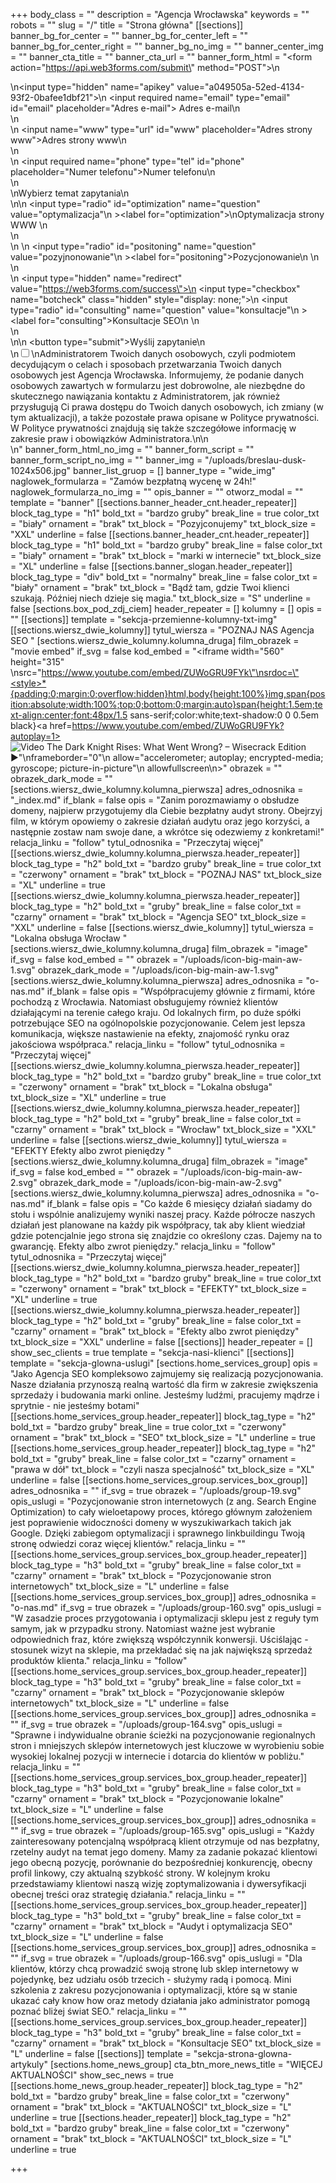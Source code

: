 +++
body_class = ""
description = "Agencja Wrocławska"
keywords = ""
robots = ""
slug = "/"
title = "Strona główna"
[[sections]]
banner_bg_for_center = ""
banner_bg_for_center_left = ""
banner_bg_for_center_right = ""
banner_bg_no_img = ""
banner_center_img = ""
banner_cta_title = ""
banner_cta_url = ""
banner_form_html = "<form action=\"https://api.web3forms.com/submit\" method=\"POST\">\n<div class='input-cnt'>\n<input type=\"hidden\" name=\"apikey\" value=\"a049505a-52ed-4134-93f2-0bafee1dbf21\">\n <input required name=\"email\" type=\"email\" id=\"email\" placeholder=\"Adres e-mail\"><label for='email'> Adres e-mail</label>\n</div>\n<div class='input-cnt'>\n    <input name=\"www\" type=\"url\" id=\"www\" placeholder=\"Adres strony www\"><label for='www'>Adres strony www</label>\n</div>\n<div class='input-cnt'>\n    <input  required name=\"phone\" type=\"tel\" id=\"phone\" placeholder=\"Numer telefonu\"><label for='phone'>Numer telefonu</label>\n   </div>\n   <div>\n<span class='radio-cnt-title'>Wybierz temat zapytania</span>\n <div class='form-radio'>\n\n  <input type=\"radio\" id=\"optimization\" name=\"question\" value=\"optymalizacja\"\n         ><label for=\"optimization\">\nOptymalizacja strony WWW </label>\n</div>\n <div class='form-radio'>\n \n  <input type=\"radio\" id=\"positoning\" name=\"question\" value=\"pozyjnonowanie\"\n         ><label for=\"positoning\">Pozycjonowanie\n </label>\n</div>\n <div class='form-radio'>\n <input type=\"hidden\" name=\"redirect\" value=\"https://web3forms.com/success\">\n <input type=\"checkbox\" name=\"botcheck\" class=\"hidden\" style=\"display: none;\">\n  <input type=\"radio\" id=\"consulting\" name=\"question\" value=\"konsultacje\"\n         ><label for=\"consulting\">Konsultacje SEO\n </label>\n</div>\n</div>\n\n    <button  type=\"submit\">Wyślij zapytanie</button>\n<div class='rodo'>\n<input id='rodo-accept' type='checkbox' required name='rodo-accept' value='accept'/>\n<label for='rodo-accept'>Administratorem Twoich danych osobowych, czyli podmiotem decydującym o celach i sposobach przetwarzania Twoich danych osobowych jest Agencja Wrocławska. Informujemy, że podanie danych osobowych zawartych w formularzu jest dobrowolne, ale niezbędne do skutecznego nawiązania kontaktu z Administratorem, jak również przysługują Ci prawa dostępu do Twoich danych osobowych, ich zmiany (w tym aktualizacji), a także pozostałe prawa opisane w Polityce prywatności. W Polityce prywatności znajdują się także szczegółowe informację w zakresie praw i obowiązków Administratora.\n</label>\n</div>\n</form>"
banner_form_html_no_img = ""
banner_form_script = ""
banner_form_script_no_img = ""
banner_img = "/uploads/breslau-dusk-1024x506.jpg"
banner_list_gruop = []
banner_type = "wide_img"
naglowek_formularza = "Zamów bezpłatną wycenę w 24h!"
naglowek_formularza_no_img = ""
opis_banner = ""
otworz_modal = ""
template = "banner"
[[sections.banner_header_cnt.header_repeater]]
block_tag_type = "h1"
bold_txt = "bardzo gruby"
break_line = true
color_txt = "biały"
ornament = "brak"
txt_block = "Pozyjconujemy"
txt_block_size = "XXL"
underline = false
[[sections.banner_header_cnt.header_repeater]]
block_tag_type = "h1"
bold_txt = "bardzo gruby"
break_line = false
color_txt = "biały"
ornament = "brak"
txt_block = "marki w internecie"
txt_block_size = "XL"
underline = false
[[sections.banner_slogan.header_repeater]]
block_tag_type = "div"
bold_txt = "normalny"
break_line = false
color_txt = "biały"
ornament = "brak"
txt_block = "Bądź tam, gdzie Twoi klienci szukają. Później niech dzieje się magia."
txt_block_size = "S"
underline = false
[sections.box_pod_zdj_ciem]
header_repeater = []
kolumny = []
opis = ""
[[sections]]
template = "sekcja-przemienne-kolumny-txt-img"
[[sections.wiersz_dwie_kolumny]]
tytul_wiersza = "POZNAJ NAS Agencja SEO "
[sections.wiersz_dwie_kolumny.kolumna_druga]
film_obrazek = "movie embed"
if_svg = false
kod_embed = "<iframe width=\"560\" height=\"315\" \nsrc=\"https://www.youtube.com/embed/ZUWoGRU9FYk\"\nsrdoc=\"<style>*{padding:0;margin:0;overflow:hidden}html,body{height:100%}img,span{position:absolute;width:100%;top:0;bottom:0;margin:auto}span{height:1.5em;text-align:center;font:48px/1.5 sans-serif;color:white;text-shadow:0 0 0.5em black}</style><a href=https://www.youtube.com/embed/ZUWoGRU9FYk?autoplay=1><img src=https://img.youtube.com/vi/ZUWoGRU9FYk/hqdefault.jpg alt='Video The Dark Knight Rises: What Went Wrong? – Wisecrack Edition'><span>▶</span></a>\"\nframeborder=\"0\"\n  allow=\"accelerometer; autoplay; encrypted-media; gyroscope; picture-in-picture\"\n  allowfullscreen\n></iframe>"
obrazek = ""
obrazek_dark_mode = ""
[sections.wiersz_dwie_kolumny.kolumna_pierwsza]
adres_odnosnika = "_index.md"
if_blank = false
opis = "Zanim porozmawiamy o obsłudze domeny, najpierw przygotujemy dla Ciebie bezpłatny audyt strony. Obejrzyj film, w którym opowiemy o zakresie działań audytu oraz jego korzyści, a następnie zostaw nam swoje dane, a wkrótce się odezwiemy z konkretami!"
relacja_linku = "follow"
tytul_odnosnika = "Przeczytaj więcej"
[[sections.wiersz_dwie_kolumny.kolumna_pierwsza.header_repeater]]
block_tag_type = "h2"
bold_txt = "bardzo gruby"
break_line = true
color_txt = "czerwony"
ornament = "brak"
txt_block = "POZNAJ NAS"
txt_block_size = "XL"
underline = true
[[sections.wiersz_dwie_kolumny.kolumna_pierwsza.header_repeater]]
block_tag_type = "h2"
bold_txt = "gruby"
break_line = false
color_txt = "czarny"
ornament = "brak"
txt_block = "Agencja SEO"
txt_block_size = "XXL"
underline = false
[[sections.wiersz_dwie_kolumny]]
tytul_wiersza = "Lokalna obsługa Wrocław "
[sections.wiersz_dwie_kolumny.kolumna_druga]
film_obrazek = "image"
if_svg = false
kod_embed = ""
obrazek = "/uploads/icon-big-main-aw-1.svg"
obrazek_dark_mode = "/uploads/icon-big-main-aw-1.svg"
[sections.wiersz_dwie_kolumny.kolumna_pierwsza]
adres_odnosnika = "o-nas.md"
if_blank = false
opis = "Współpracujemy głównie z firmami, które pochodzą z Wrocławia. Natomiast obsługujemy również klientów działającymi na terenie całego kraju. Od lokalnych firm, po duże spółki potrzebujące SEO na ogólnopolskie pozycjonowanie. Celem jest lepsza komunikacja, większe nastawienie na efekty, znajomość rynku oraz jakościowa współpraca."
relacja_linku = "follow"
tytul_odnosnika = "Przeczytaj więcej"
[[sections.wiersz_dwie_kolumny.kolumna_pierwsza.header_repeater]]
block_tag_type = "h2"
bold_txt = "bardzo gruby"
break_line = true
color_txt = "czerwony"
ornament = "brak"
txt_block = "Lokalna obsługa"
txt_block_size = "XL"
underline = true
[[sections.wiersz_dwie_kolumny.kolumna_pierwsza.header_repeater]]
block_tag_type = "h2"
bold_txt = "gruby"
break_line = false
color_txt = "czarny"
ornament = "brak"
txt_block = "Wrocław"
txt_block_size = "XXL"
underline = false
[[sections.wiersz_dwie_kolumny]]
tytul_wiersza = "EFEKTY Efekty albo zwrot pieniędzy "
[sections.wiersz_dwie_kolumny.kolumna_druga]
film_obrazek = "image"
if_svg = false
kod_embed = ""
obrazek = "/uploads/icon-big-main-aw-2.svg"
obrazek_dark_mode = "/uploads/icon-big-main-aw-2.svg"
[sections.wiersz_dwie_kolumny.kolumna_pierwsza]
adres_odnosnika = "o-nas.md"
if_blank = false
opis = "Co każde 6 miesięcy działań siadamy do stołu i wspólnie analizujemy wyniki naszej pracy. Każde półrocze naszych działań jest planowane na każdy pik współpracy, tak aby klient wiedział gdzie potencjalnie jego strona się znajdzie co określony czas. Dajemy na to gwarancję. Efekty albo zwrot pieniędzy."
relacja_linku = "follow"
tytul_odnosnika = "Przeczytaj więcej"
[[sections.wiersz_dwie_kolumny.kolumna_pierwsza.header_repeater]]
block_tag_type = "h2"
bold_txt = "bardzo gruby"
break_line = true
color_txt = "czerwony"
ornament = "brak"
txt_block = "EFEKTY"
txt_block_size = "XL"
underline = true
[[sections.wiersz_dwie_kolumny.kolumna_pierwsza.header_repeater]]
block_tag_type = "h2"
bold_txt = "gruby"
break_line = false
color_txt = "czarny"
ornament = "brak"
txt_block = "Efekty albo zwrot pieniędzy"
txt_block_size = "XXL"
underline = false
[[sections]]
header_repeater = []
show_sec_clients = true
template = "sekcja-nasi-klienci"
[[sections]]
template = "sekcja-glowna-uslugi"
[sections.home_services_group]
opis = "Jako Agencja SEO kompleksowo zajmujemy się realizacją pozycjonowania. Nasze działania przynoszą realną wartość dla firm w zakresie zwiększenia sprzedaży i budowania marki online. Jesteśmy ludźmi, pracujemy mądrze i sprytnie - nie jesteśmy botami"
[[sections.home_services_group.header_repeater]]
block_tag_type = "h2"
bold_txt = "bardzo gruby"
break_line = true
color_txt = "czerwony"
ornament = "brak"
txt_block = "SEO"
txt_block_size = "L"
underline = true
[[sections.home_services_group.header_repeater]]
block_tag_type = "h2"
bold_txt = "gruby"
break_line = false
color_txt = "czarny"
ornament = "prawa w dół"
txt_block = "czyli nasza specjalność"
txt_block_size = "XL"
underline = false
[[sections.home_services_group.services_box_group]]
adres_odnosnika = ""
if_svg = true
obrazek = "/uploads/group-19.svg"
opis_uslugi = "Pozycjonowanie stron internetowych (z ang. Search Engine Optimization) to cały wieloetapowy proces, którego głównym założeniem jest poprawienie widoczności domeny w wyszukiwarkach takich jak Google. Dzięki zabiegom optymalizacji i sprawnego linkbuildingu Twoją stronę odwiedzi coraz więcej klientów."
relacja_linku = ""
[[sections.home_services_group.services_box_group.header_repeater]]
block_tag_type = "h3"
bold_txt = "gruby"
break_line = false
color_txt = "czarny"
ornament = "brak"
txt_block = "Pozycjonowanie stron internetowych"
txt_block_size = "L"
underline = false
[[sections.home_services_group.services_box_group]]
adres_odnosnika = "o-nas.md"
if_svg = true
obrazek = "/uploads/group-160.svg"
opis_uslugi = "W zasadzie proces przygotowania i optymalizacji sklepu jest z reguły tym samym, jak w przypadku strony. Natomiast ważne jest wybranie odpowiednich fraz, które zwiększą współczynnik konwersji. Uściślając - stosunek wizyt na sklepie, ma przekładać się na jak największą sprzedaż produktów klienta."
relacja_linku = "follow"
[[sections.home_services_group.services_box_group.header_repeater]]
block_tag_type = "h3"
bold_txt = "gruby"
break_line = false
color_txt = "czarny"
ornament = "brak"
txt_block = "Pozycjonowanie sklepów internetowych"
txt_block_size = "L"
underline = false
[[sections.home_services_group.services_box_group]]
adres_odnosnika = ""
if_svg = true
obrazek = "/uploads/group-164.svg"
opis_uslugi = "Sprawne i indywidualne obranie ścieżki na pozycjonowanie regionalnych stron i mniejszych sklepów internetowych jest kluczowe w wyrobieniu sobie wysokiej lokalnej pozycji w internecie i dotarcia do klientów w pobliżu."
relacja_linku = ""
[[sections.home_services_group.services_box_group.header_repeater]]
block_tag_type = "h3"
bold_txt = "gruby"
break_line = false
color_txt = "czarny"
ornament = "brak"
txt_block = "Pozycjonowanie lokalne"
txt_block_size = "L"
underline = false
[[sections.home_services_group.services_box_group]]
adres_odnosnika = ""
if_svg = true
obrazek = "/uploads/group-165.svg"
opis_uslugi = "Każdy zainteresowany potencjalną współpracą klient otrzymuje od nas bezpłatny, rzetelny audyt na temat jego domeny. Mamy za zadanie pokazać klientowi jego obecną pozycję, porównanie do bezpośredniej konkurencję, obecny profil linkowy, czy aktualną szybkość strony. W kolejnym kroku przedstawiamy klientowi naszą wizję zoptymalizowania i dywersyfikacji obecnej treści oraz strategię działania."
relacja_linku = ""
[[sections.home_services_group.services_box_group.header_repeater]]
block_tag_type = "h3"
bold_txt = "gruby"
break_line = false
color_txt = "czarny"
ornament = "brak"
txt_block = "Audyt i optymalizacja SEO"
txt_block_size = "L"
underline = false
[[sections.home_services_group.services_box_group]]
adres_odnosnika = ""
if_svg = true
obrazek = "/uploads/group-166.svg"
opis_uslugi = "Dla klientów, którzy chcą prowadzić swoją stronę lub sklep internetowy w pojedynkę, bez udziału osób trzecich - służymy radą i pomocą. Mini szkolenia z zakresu pozycjonowania i optymalizacji, które są w stanie ukazać cały know how oraz metody działania jako administrator pomogą poznać bliżej świat SEO."
relacja_linku = ""
[[sections.home_services_group.services_box_group.header_repeater]]
block_tag_type = "h3"
bold_txt = "gruby"
break_line = false
color_txt = "czarny"
ornament = "brak"
txt_block = "Konsultacje SEO"
txt_block_size = "L"
underline = false
[[sections]]
template = "sekcja-strona-glowna-artykuly"
[sections.home_news_group]
cta_btn_more_news_title = "WIĘCEJ AKTUALNOŚCI"
show_sec_news = true
[[sections.home_news_group.header_repeater]]
block_tag_type = "h2"
bold_txt = "bardzo gruby"
break_line = false
color_txt = "czerwony"
ornament = "brak"
txt_block = "AKTUALNOŚCI"
txt_block_size = "L"
underline = true
[[sections.header_repeater]]
block_tag_type = "h2"
bold_txt = "bardzo gruby"
break_line = false
color_txt = "czerwony"
ornament = "brak"
txt_block = "AKTUALNOŚCI"
txt_block_size = "L"
underline = true

+++
